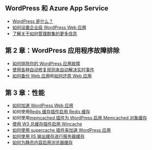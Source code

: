 ## WordPress 和 Azure App Service

* [WordPress 是什么？](https://wordpress.org/)
* [如何设置企业级 WordPress Web 应用](/documentation/articles/web-sites-php-enterprise-wordpress/)
* [了解关于如何管理群集的更多信息](https://github.com/fanjeffrey/axiom.articles/tree/master/pxc)
  
## 第 2 章：WordPress 应用程序故障排除

* [如何排除你的 WordPress 应用故障](https://sunithamk.wordpress.com/2014/09/04/wordpress-troubleshooting-techniques-on-azure-websites/)
* [使用各种自动修复规则来自动解决实时事件](http://microsoftazurewebsitescheatsheet.info/#auto-heal)
* [如何备份 Web 应用](/documentation/articles/web-sites-backup/)和[如何还原 Web 应用](/documentation/articles/web-sites-restore/)

## 第 3 章：性能

* [如何加速 WordPress Web 应用](https://sunithamk.wordpress.com/2014/08/01/10-ways-to-speed-up-your-wordpress-site-on-azure-websites/)
* 如何使用[Redis 缓存插件](https://wordpress.org/plugins/wp-redis/)[启用 Redis 缓存](/documentation/articles/cache-dotnet-how-to-use-azure-redis-cache/)
* 如何使用[memcached 插件](https://wordpress.org/plugins/memcached/)[为 WordPress 启用 Memcached 对象缓存](/documentation/articles/web-sites-connect-to-redis-using-memcache-protocol/)
* [使用 W3 总缓存插件启用 Wincache](https://wordpress.org/plugins/w3-total-cache/)
* [如何使用 supercache 插件来加速 WordPress 应用](http://ruslany.net/2008/12/speed-up-wordpress-on-iis-70/)
* [如何使用 IIS 输出缓存进行服务器缓存](http://blogs.msdn.com/b/brian_swan/archive/2011/06/08/performance-tuning-php-apps-on-windows-iis-with-output-caching.aspx)
* [如何为静态内容启用浏览器缓存](http://www.iis.net/configreference/system.webserver/staticcontent)

<!---HONumber=Mooncake_0307_2016-->